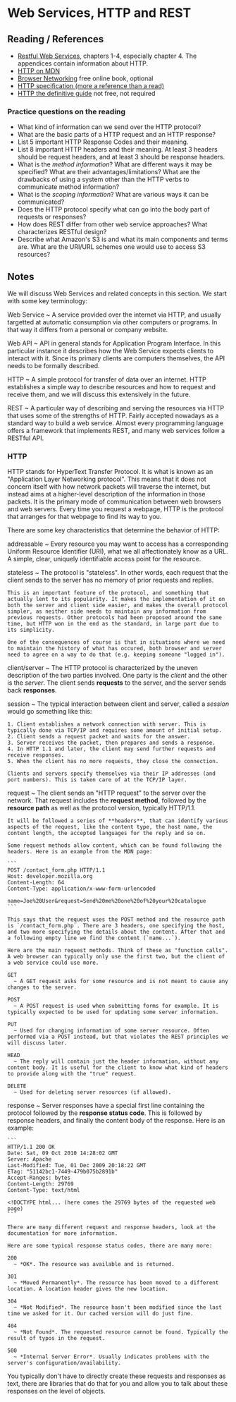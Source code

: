 # Web Services, HTTP and REST

## Reading / References

- [Restful Web Services](http://learning.acm.org/books/book_detail.cfm?id=1406352&type=safari), chapters 1-4, especially chapter 4. The appendices contain information about HTTP.
- [HTTP on MDN](https://developer.mozilla.org/en-US/docs/Web/HTTP)
- [Browser Networking](https://hpbn.co/) free online book, optional
- [HTTP specification (more a reference than a read)](http://www.w3.org/Protocols/rfc2616/rfc2616.html)
- [HTTP the definitive guide](http://shop.oreilly.com/product/9781565925090.do) not free, not required

### Practice questions on the reading

- What kind of information can we send over the HTTP protocol?
- What are the basic parts of a HTTP request and an HTTP response?
- List 5 important HTTP Response Codes and their meaning.
- List 8 important HTTP headers and their meaning. At least 3 headers should be request headers, and at least 3 should be response headers.
- What is the *method information*? What are different ways it may be specified? What are their advantages/limitations? What are the drawbacks of using a system other than the HTTP verbs to communicate method information?
- What is the *scoping information*? What are various ways it can be communicated?
- Does the HTTP protocol specify what can go into the body part of requests or responses?
- How does REST differ from other web service approaches? What characterizes RESTful design?
- Describe what Amazon's S3 is and what its main components and terms are. What are the URI/URL schemes one would use to access S3 resources?

## Notes

We will discuss Web Services and related concepts in this section. We start with some key terminology:

Web Service
  ~ A service provided over the internet via HTTP, and usually targetted at automatic consumption via other computers or programs. In that way it differs from a personal or company website.

Web API
  ~ API in general stands for Application Program Interface. In this particular instance it describes how the Web Service expects clients to interact with it. Since its primary clients are computers themselves, the API needs to be formally described.

HTTP
  ~ A simple protocol for transfer of data over an internet. HTTP establishes a simple way to describe resources and how to request and receive them, and we will discuss this extensively in the future.

REST
  ~ A particular way of describing and serving the resources via HTTP that uses some of the strengths of HTTP. Fairly accepted nowadays as a standard way to build a web service. Almost every programming language offers a framework that implements REST, and many web services follow a RESTful API.

### HTTP

HTTP stands for HyperText Transfer Protocol. It is what is known as an "Application Layer Networking protocol". This means that it does not concern itself with how network packets will traverse the internet, but instead aims at a higher-level description of the information in those packets. It is the primary mode of communication between web browsers and web servers. Every time you request a webpage, HTTP is the protocol that arranges for that webpage to find its way to you.

There are some key characteristics that determine the behavior of HTTP:

addressable
  ~ Every resource you may want to access has a corresponding Uniform Resource Identifier (URI), what we all affectionately know as a URL. A simple, clear, uniquely identifiable access point for the resource.

stateless
  ~ The protocol is "stateless". In other words, each request that the client sends to the server has no memory of prior requests and replies.

    This is an important feature of the protocol, and something that actually lent to its popularity. It makes the implementation of it on both the server and client side easier, and makes the overall protocol simpler, as neither side needs to maintain any information from previous requests. Other protocols had been proposed around the same time, but HTTP won in the end as the standard, in large part due to its simplicity.

    One of the consequences of course is that in situations where we need to maintain the history of what has occured, both browser and server need to agree on a way to do that (e.g. keeping someone "logged in").

client/server
  ~ The HTTP protocol is characterized by the uneven description of the two parties involved. One party is the *client* and the other is the *server*. The client sends **requests** to the server, and the server sends back **responses**.

session
  ~ The typical interaction between client and server, called a *session* would go something like this:

    1. Client establishes a network connection with server. This is typically done via TCP/IP and requires some amount of initial setup.
    2. Client sends a request packet and waits for the answer.
    3. Server receives the packet, then prepares and sends a response.
    4. In HTTP 1.1 and later, the client may send further requests and receive responses.
    5. When the client has no more requests, they close the connection.

    Clients and servers specify themselves via their IP addresses (and port numbers). This is taken care of at the TCP/IP layer.

request
  ~ The client sends an "HTTP request" to the server over the network. That request includes the **request method**, followed by the **resource path** as well as the protocol version, typically HTTP/1.1.

    It will be followed a series of **headers**, that can identify various aspects of the request, like the content type, the host name, the content length, the accepted languages for the reply and so on.

    Some request methods allow content, which can be found following the headers. Here is an example from the MDN page:

    ```
    POST /contact_form.php HTTP/1.1
    Host: developer.mozilla.org
    Content-Length: 64
    Content-Type: application/x-www-form-urlencoded

    name=Joe%20User&request=Send%20me%20one%20of%20your%20catalogue
    ```

    This says that the request uses the POST method and the resource path is `/contact_form.php`. There are 3 headers, one specifying the host, and two more specifying the details about the content. After that and a following empty line we find the content (`name...`).

    Here are the main request methods. Think of these as "function calls". A web browser can typically only use the first two, but the client of a web service could use more.

    GET
      ~ A GET request asks for some resource and is not meant to cause any changes to the server.

    POST
      ~ A POST request is used when submitting forms for example. It is typically expected to be used for updating some server information.

    PUT
      ~ Used for changing information of some server resource. Often performed via a POST instead, but that violates the REST principles we will discuss later.

    HEAD
      ~ The reply will contain just the header information, without any content body. It is useful for the client to know what kind of headers to provide along with the "true" request.

    DELETE
      ~ Used for deleting server resources (if allowed).

response
  ~ Server responses have a special first line containing the protocol followed by the **response status code**. This is followed by response headers, and finally the content body of the response. Here is an example:

    ```
    HTTP/1.1 200 OK
    Date: Sat, 09 Oct 2010 14:28:02 GMT
    Server: Apache
    Last-Modified: Tue, 01 Dec 2009 20:18:22 GMT
    ETag: "51142bc1-7449-479b075b2891b"
    Accept-Ranges: bytes
    Content-Length: 29769
    Content-Type: text/html

    <!DOCTYPE html... (here comes the 29769 bytes of the requested web page)
    ```

    There are many different request and response headers, look at the documentation for more information.

    Here are some typical response status codes, there are many more:

    200
      ~ *OK*. The resource was available and is returned.

    301
      ~ *Moved Permanently*. The resource has been moved to a different location. A location header gives the new location.

    304
      ~ *Not Modified*. The resource hasn't been modified since the last time we asked for it. Our cached version will do just fine.

    404
      ~ *Not Found*. The requested resource cannot be found. Typically the result of typos in the request.

    500
      ~ *Internal Server Error*. Usually indicates problems with the server's configuration/availability.

You typically don't have to directly create these requests and responses as text, there are libraries that do that for you and allow you to talk about these responses on the level of objects.

